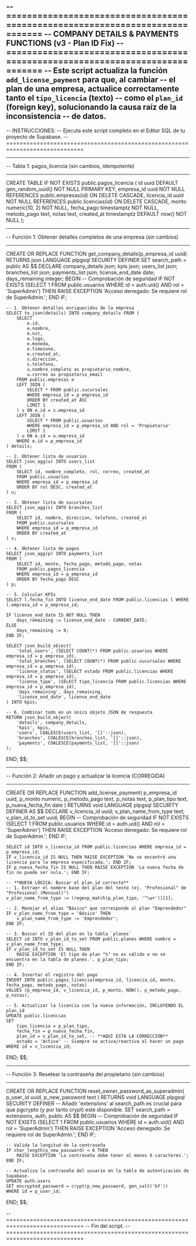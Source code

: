 -- =============================================================================
-- COMPANY DETAILS & PAYMENTS FUNCTIONS (v3 - Plan ID Fix)
-- =============================================================================
-- Este script actualiza la función `add_license_payment` para que, al cambiar
-- el plan de una empresa, actualice correctamente tanto el `tipo_licencia` (texto)
-- como el `plan_id` (foreign key), solucionando la causa raíz de la inconsistencia
-- de datos.
--
-- INSTRUCCIONES:
-- Ejecuta este script completo en el Editor SQL de tu proyecto de Supabase.
-- =============================================================================

-- -----------------------------------------------------------------------------
-- Tabla 1: pagos_licencia (sin cambios, idempotente)
-- -----------------------------------------------------------------------------
CREATE TABLE IF NOT EXISTS public.pagos_licencia (
    id uuid DEFAULT gen_random_uuid() NOT NULL PRIMARY KEY,
    empresa_id uuid NOT NULL REFERENCES public.empresas(id) ON DELETE CASCADE,
    licencia_id uuid NOT NULL REFERENCES public.licencias(id) ON DELETE CASCADE,
    monto numeric(10, 2) NOT NULL,
    fecha_pago timestamptz NOT NULL,
    metodo_pago text,
    notas text,
    created_at timestamptz DEFAULT now() NOT NULL
);

-- -----------------------------------------------------------------------------
-- Función 1: Obtener detalles completos de una empresa (sin cambios)
-- -----------------------------------------------------------------------------
CREATE OR REPLACE FUNCTION get_company_details(p_empresa_id uuid)
RETURNS json
LANGUAGE plpgsql
SECURITY DEFINER
SET search_path = public
AS $$
DECLARE
    company_details json;
    kpis json;
    users_list json;
    branches_list json;
    payments_list json;
    license_end_date date;
    days_remaining integer;
BEGIN
    -- Comprobación de seguridad
    IF NOT EXISTS (SELECT 1 FROM public.usuarios WHERE id = auth.uid() AND rol = 'SuperAdmin') THEN
        RAISE EXCEPTION 'Acceso denegado: Se requiere rol de SuperAdmin.';
    END IF;

    -- 1. Obtener detalles enriquecidos de la empresa
    SELECT to_json(details) INTO company_details FROM (
        SELECT
            e.id,
            e.nombre,
            e.nit,
            e.logo,
            e.moneda,
            e.timezone,
            e.created_at,
            s.direccion,
            s.telefono,
            u.nombre_completo as propietario_nombre,
            u.correo as propietario_email
        FROM public.empresas e
        LEFT JOIN (
            SELECT * FROM public.sucursales 
            WHERE empresa_id = p_empresa_id 
            ORDER BY created_at ASC 
            LIMIT 1
        ) s ON e.id = s.empresa_id
        LEFT JOIN (
            SELECT * FROM public.usuarios
            WHERE empresa_id = p_empresa_id AND rol = 'Propietario'
            LIMIT 1
        ) u ON e.id = u.empresa_id
        WHERE e.id = p_empresa_id
    ) details;

    -- 2. Obtener lista de usuarios
    SELECT json_agg(u) INTO users_list
    FROM (
        SELECT id, nombre_completo, rol, correo, created_at 
        FROM public.usuarios 
        WHERE empresa_id = p_empresa_id
        ORDER BY rol DESC, created_at
    ) u;

    -- 3. Obtener lista de sucursales
    SELECT json_agg(s) INTO branches_list
    FROM (
        SELECT id, nombre, direccion, telefono, created_at
        FROM public.sucursales 
        WHERE empresa_id = p_empresa_id
        ORDER BY created_at
    ) s;
    
    -- 4. Obtener lista de pagos
    SELECT json_agg(p) INTO payments_list
    FROM (
        SELECT id, monto, fecha_pago, metodo_pago, notas 
        FROM public.pagos_licencia
        WHERE empresa_id = p_empresa_id
        ORDER BY fecha_pago DESC
    ) p;

    -- 5. Calcular KPIs
    SELECT l.fecha_fin INTO license_end_date FROM public.licencias l WHERE l.empresa_id = p_empresa_id;
    
    IF license_end_date IS NOT NULL THEN
        days_remaining := license_end_date - CURRENT_DATE;
    ELSE
        days_remaining := 0;
    END IF;

    SELECT json_build_object(
        'total_users', (SELECT COUNT(*) FROM public.usuarios WHERE empresa_id = p_empresa_id),
        'total_branches', (SELECT COUNT(*) FROM public.sucursales WHERE empresa_id = p_empresa_id),
        'license_status', (SELECT estado FROM public.licencias WHERE empresa_id = p_empresa_id),
        'license_type', (SELECT tipo_licencia FROM public.licencias WHERE empresa_id = p_empresa_id),
        'days_remaining', days_remaining,
        'license_end_date', license_end_date
    ) INTO kpis;
    
    -- 6. Combinar todo en un único objeto JSON de respuesta
    RETURN json_build_object(
        'details', company_details,
        'kpis', kpis,
        'users', COALESCE(users_list, '[]'::json),
        'branches', COALESCE(branches_list, '[]'::json),
        'payments', COALESCE(payments_list, '[]'::json)
    );

END;
$$;


-- -----------------------------------------------------------------------------
-- Función 2: Añadir un pago y actualizar la licencia (CORREGIDA)
-- -----------------------------------------------------------------------------
CREATE OR REPLACE FUNCTION add_license_payment(
    p_empresa_id uuid, 
    p_monto numeric, 
    p_metodo_pago text, 
    p_notas text,
    p_plan_tipo text,
    p_nueva_fecha_fin date
)
RETURNS void
LANGUAGE plpgsql
SECURITY DEFINER
AS $$
DECLARE
    v_licencia_id uuid;
    v_plan_name_from_type text;
    v_plan_id_to_set uuid;
BEGIN
    -- Comprobación de seguridad
    IF NOT EXISTS (SELECT 1 FROM public.usuarios WHERE id = auth.uid() AND rol = 'SuperAdmin') THEN
        RAISE EXCEPTION 'Acceso denegado: Se requiere rol de SuperAdmin.';
    END IF;

    SELECT id INTO v_licencia_id FROM public.licencias WHERE empresa_id = p_empresa_id;
    IF v_licencia_id IS NULL THEN RAISE EXCEPTION 'No se encontró una licencia para la empresa especificada.'; END IF;
    IF p_nueva_fecha_fin IS NULL THEN RAISE EXCEPTION 'La nueva fecha de fin no puede ser nula.'; END IF;

    -- **NUEVA LÓGICA: Buscar el plan_id correcto**
    -- 1. Extraer el nombre base del plan del texto (ej. "Profesional" de "Profesional (Mensual)")
    v_plan_name_from_type := (regexp_match(p_plan_tipo, '^\w+'))[1];
    
    -- 2. Manejar el alias "Básico" que corresponde al plan "Emprendedor"
    IF v_plan_name_from_type = 'Básico' THEN
        v_plan_name_from_type := 'Emprendedor';
    END IF;

    -- 3. Buscar el ID del plan en la tabla `planes`
    SELECT id INTO v_plan_id_to_set FROM public.planes WHERE nombre = v_plan_name_from_type;
    IF v_plan_id_to_set IS NULL THEN
        RAISE EXCEPTION 'El tipo de plan "%" no es válido o no se encuentra en la tabla de planes.', p_plan_tipo;
    END IF;

    -- 4. Insertar el registro del pago
    INSERT INTO public.pagos_licencia(empresa_id, licencia_id, monto, fecha_pago, metodo_pago, notas)
    VALUES (p_empresa_id, v_licencia_id, p_monto, NOW(), p_metodo_pago, p_notas);

    -- 5. Actualizar la licencia con la nueva información, INCLUYENDO EL plan_id
    UPDATE public.licencias
    SET 
        tipo_licencia = p_plan_tipo,
        fecha_fin = p_nueva_fecha_fin,
        plan_id = v_plan_id_to_set, -- **AQUÍ ESTÁ LA CORRECCIÓN**
        estado = 'Activa' -- Siempre se activa/reactiva al hacer un pago
    WHERE id = v_licencia_id;

END;
$$;


-- -----------------------------------------------------------------------------
-- Función 3: Resetear la contraseña del propietario (sin cambios)
-- -----------------------------------------------------------------------------
CREATE OR REPLACE FUNCTION reset_owner_password_as_superadmin(
    p_user_id uuid,
    p_new_password text
)
RETURNS void
LANGUAGE plpgsql
SECURITY DEFINER
-- Añadir 'extensions' al search_path es crucial para que pgcrypto (y por tanto crypt) esté disponible.
SET search_path = extensions, auth, public
AS $$
BEGIN
    -- Comprobación de seguridad
    IF NOT EXISTS (SELECT 1 FROM public.usuarios WHERE id = auth.uid() AND rol = 'SuperAdmin') THEN
        RAISE EXCEPTION 'Acceso denegado: Se requiere rol de SuperAdmin.';
    END IF;

    -- Valida la longitud de la contraseña
    IF char_length(p_new_password) < 6 THEN
        RAISE EXCEPTION 'La contraseña debe tener al menos 6 caracteres.';
    END IF;

    -- Actualiza la contraseña del usuario en la tabla de autenticación de Supabase.
    UPDATE auth.users
    SET encrypted_password = crypt(p_new_password, gen_salt('bf'))
    WHERE id = p_user_id;

END;
$$;


-- =============================================================================
-- Fin del script.
-- =============================================================================